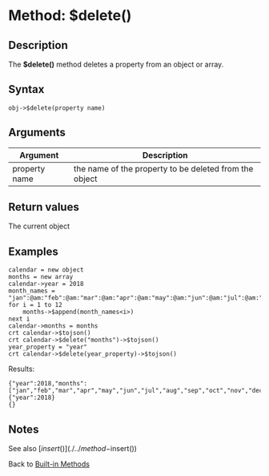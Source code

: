 # Method: $delete()

<PageHeader />

## Description

The **$delete()** method deletes a property from an object or array.

## Syntax

```
obj->$delete(property name)
```

## Arguments

| Argument | Description |
| --- | --- |
| property name | the name of the property to be deleted from the object |

## Return values

The current object

## Examples

```
calendar = new object
months = new array
calendar->year = 2018
month_names = "jan":@am:"feb":@am:"mar":@am:"apr":@am:"may":@am:"jun":@am:"jul":@am:"aug":@am:"sep":@am:"oct":@am:"nov":@am:"dec"
for i = 1 to 12
    months->$append(month_names<i>)
next i
calendar->months = months
crt calendar->$tojson()
crt calendar->$delete("months")->$tojson()
year_property = "year"
crt calendar->$delete(year_property)->$tojson()
```

Results:

```
{"year":2018,"months":["jan","feb","mar","apr","may","jun","jul","aug","sep","oct","nov","dec"]}
{"year":2018}
{}
```

## Notes

See also [$insert()](./../method-$insert())

Back to [Built-in Methods](./../dynamic-objects-built-in-methods/README.md)  

<PageFooter />

